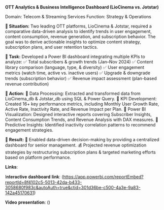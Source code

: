**OTT Analytics & Business Intelligence Dashboard (LioCinema vs. Jotstar)**

Domain: Telecom & Streaming Services       Function: Strategy & Operations

**📌 Situation:**
Two leading OTT platforms, LioCinema & Jotstar, required a comparative data-driven analysis to identify trends in user engagement, content consumption, revenue generation, and subscription behavior. The goal was to derive actionable insights to optimize content strategy, subscription plans, and user retention tactics.

**📌 Task:**
Developed a Power BI dashboard integrating multiple KPIs to analyze:
✅ Total subscribers & growth trends (Jan–Nov 2024)
✅ Content library comparison (language, type, & diversity)
✅ User engagement metrics (watch time, active vs. inactive users)
✅ Upgrade & downgrade trends (subscription behavior)
✅ Revenue impact assessment (plan-based revenue contribution)

**📌 Action:**
🔹 Data Processing: Extracted and transformed data from LioCinema_db & Jotstar_db using SQL & Power Query.
🔹 KPI Development: Created 16+ key performance metrics, including Monthly User Growth Rate, Active Rate, Inactivity Rate, and Revenue Impact per Plan.
🔹 Power BI Visualization: Designed interactive reports covering Subscriber Insights, Content Consumption Trends, and Revenue Analysis with DAX measures.
🔹 Predictive Insights: Identified inactivity correlation patterns to recommend engagement strategies.

**📌 Result:**
🚀 Enabled data-driven decision-making by providing a centralized dashboard for senior management.
💰 Projected revenue optimization strategies by restructuring subscription plans & targeted marketing efforts based on platform performance.

𝐋𝐢𝐧𝐤𝐬:

I𝐧𝐭𝐞𝐫𝐚𝐜𝐭𝐢𝐯𝐞 𝐝𝐚𝐬𝐡𝐛𝐨𝐚𝐫𝐝 𝐥𝐢𝐧𝐤: (https://app.powerbi.com/reportEmbed?reportId=8f4102c5-5013-42da-b433-3058680f983c&autoAuth=true&ctid=301d36be-c500-4a3e-9a83-142a45170631)

𝐕𝐢𝐝𝐞𝐨 𝐩𝐫𝐞𝐬𝐞𝐧𝐭𝐚𝐭𝐢𝐨𝐧: ()
